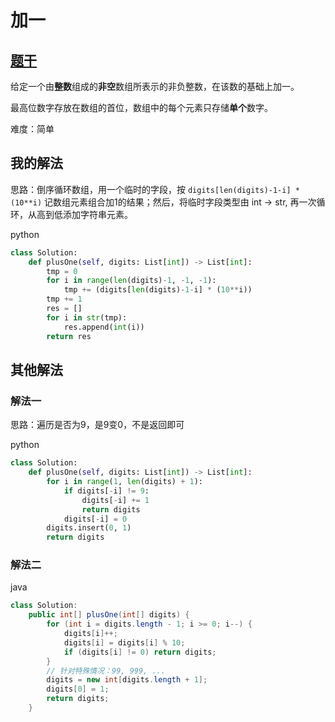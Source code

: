 # 加一

## [题干](https://leetcode-cn.com/problems/plus-one/)

给定一个由**整数**组成的**非空**数组所表示的非负整数，在该数的基础上加一。

最高位数字存放在数组的首位，数组中的每个元素只存储**单个**数字。

难度：简单

## 我的解法

思路：倒序循环数组，用一个临时的字段，按 `digits[len(digits)-1-i] * (10**i)` 记数组元素组合加1的结果；然后，将临时字段类型由 int -> str, 再一次循环，从高到低添加字符串元素。

python

```python
class Solution:
    def plusOne(self, digits: List[int]) -> List[int]:
        tmp = 0
        for i in range(len(digits)-1, -1, -1):
            tmp += (digits[len(digits)-1-i] * (10**i))
        tmp += 1
        res = []
        for i in str(tmp):
            res.append(int(i))
        return res
```

## 其他解法

### 解法一

思路：遍历是否为9，是9变0，不是返回即可

python

```python
class Solution:
    def plusOne(self, digits: List[int]) -> List[int]:
        for i in range(1, len(digits) + 1):
            if digits[-i] != 9:
                digits[-i] += 1
                return digits
            digits[-i] = 0
        digits.insert(0, 1)
        return digits
```

### 解法二

java

```java
class Solution:
    public int[] plusOne(int[] digits) {
        for (int i = digits.length - 1; i >= 0; i--) {
            digits[i]++;
            digits[i] = digits[i] % 10;
            if (digits[i] != 0) return digits;
        }
        // 针对特殊情况：99, 999, ...
        digits = new int[digits.length + 1];
        digits[0] = 1;
        return digits;
    }
```
